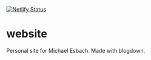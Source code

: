 [![Netlify Status](https://api.netlify.com/api/v1/badges/0c76f38b-ce59-41b9-96b6-eb0825ea26b1/deploy-status)](https://app.netlify.com/sites/esbach/deploys)

# website
Personal site for Michael Esbach. Made with blogdown.
